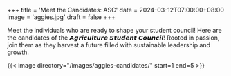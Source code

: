 +++
title = 'Meet the Candidates: ASC'
date = 2024-03-12T07:00:00+08:00
image = 'aggies.jpg'
draft = false
+++

Meet the individuals who are ready to shape your student council! Here are the candidates of the 𝘼𝙜𝙧𝙞𝙘𝙪𝙡𝙩𝙪𝙧𝙚 𝙎𝙩𝙪𝙙𝙚𝙣𝙩 𝘾𝙤𝙪𝙣𝙘𝙞𝙡! Rooted in passion, join them as they harvest a future filled with sustainable leadership and growth.

{{< image directory="/images/aggies-candidates/" start=1 end=5 >}}
